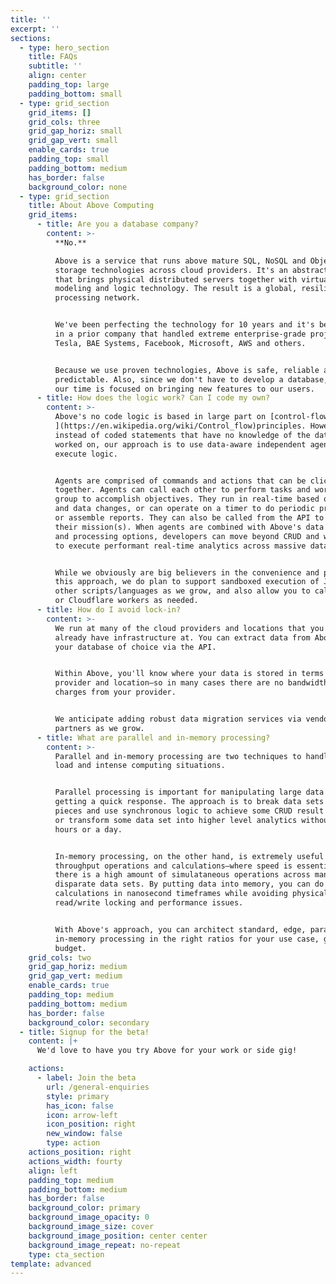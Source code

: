 ```yaml
---
title: ''
excerpt: ''
sections:
  - type: hero_section
    title: FAQs
    subtitle: ''
    align: center
    padding_top: large
    padding_bottom: small
  - type: grid_section
    grid_items: []
    grid_cols: three
    grid_gap_horiz: small
    grid_gap_vert: small
    enable_cards: true
    padding_top: small
    padding_bottom: medium
    has_border: false
    background_color: none
  - type: grid_section
    title: About Above Computing
    grid_items:
      - title: Are you a database company?
        content: >-
          **No.**

          Above is a service that runs above mature SQL, NoSQL and Object
          storage technologies across cloud providers. It's an abstraction layer
          that brings physical distributed servers together with virtual data
          modeling and logic technology. The result is a global, resilient data
          processing network.


          We've been perfecting the technology for 10 years and it's been proven
          in a prior company that handled extreme enterprise-grade projects for
          Tesla, BAE Systems, Facebook, Microsoft, AWS and others. 


          Because we use proven technologies, Above is safe, reliable and
          predictable. Also, since we don't have to develop a database, all of
          our time is focused on bringing new features to our users. 
      - title: How does the logic work? Can I code my own?
        content: >-
          Above's no code logic is based in large part on [control-flow
          ](https://en.wikipedia.org/wiki/Control_flow)principles. However,
          instead of coded statements that have no knowledge of the data being
          worked on, our approach is to use data-aware independent agents to
          execute logic. 


          Agents are comprised of commands and actions that can be clicked
          together. Agents can call each other to perform tasks and work in a
          group to accomplish objectives. They run in real-time based on events
          and data changes, or can operate on a timer to do periodic processing
          or assemble reports. They can also be called from the API to execute
          their mission(s). When agents are combined with Above's data modeling
          and processing options, developers can move beyond CRUD and workflow
          to execute performant real-time analytics across massive datasets. 


          While we obviously are big believers in the convenience and power of
          this approach, we do plan to support sandboxed execution of JS and
          other scripts/languages as we grow, and also allow you to call Lambdas
          or Cloudflare workers as needed.
      - title: How do I avoid lock-in?
        content: >-
          We run at many of the cloud providers and locations that you may
          already have infrastructure at. You can extract data from Above into
          your database of choice via the API.


          Within Above, you'll know where your data is stored in terms of cloud
          provider and location—so in many cases there are no bandwidth egress
          charges from your provider. 


          We anticipate adding robust data migration services via vendor
          partners as we grow. 
      - title: What are parallel and in-memory processing?
        content: >-
          Parallel and in-memory processing are two techniques to handle high
          load and intense computing situations.


          Parallel processing is important for manipulating large data sets and
          getting a quick response. The approach is to break data sets into
          pieces and use synchronous logic to achieve some CRUD result faster,
          or transform some data set into higher level analytics without waiting
          hours or a day.


          In-memory processing, on the other hand, is extremely useful for high
          throughput operations and calculations—where speed is essential or
          there is a high amount of simulataneous operations across many large,
          disparate data sets. By putting data into memory, you can do
          calculations in nanosecond timeframes while avoiding physical database
          read/write locking and performance issues.


          With Above's approach, you can architect standard, edge, parallel and
          in-memory processing in the right ratios for your use case, goals and
          budget.
    grid_cols: two
    grid_gap_horiz: medium
    grid_gap_vert: medium
    enable_cards: true
    padding_top: medium
    padding_bottom: medium
    has_border: false
    background_color: secondary
  - title: Signup for the beta!
    content: |+
      We'd love to have you try Above for your work or side gig!

    actions:
      - label: Join the beta
        url: /general-enquiries
        style: primary
        has_icon: false
        icon: arrow-left
        icon_position: right
        new_window: false
        type: action
    actions_position: right
    actions_width: fourty
    align: left
    padding_top: medium
    padding_bottom: medium
    has_border: false
    background_color: primary
    background_image_opacity: 0
    background_image_size: cover
    background_image_position: center center
    background_image_repeat: no-repeat
    type: cta_section
template: advanced
---
```

